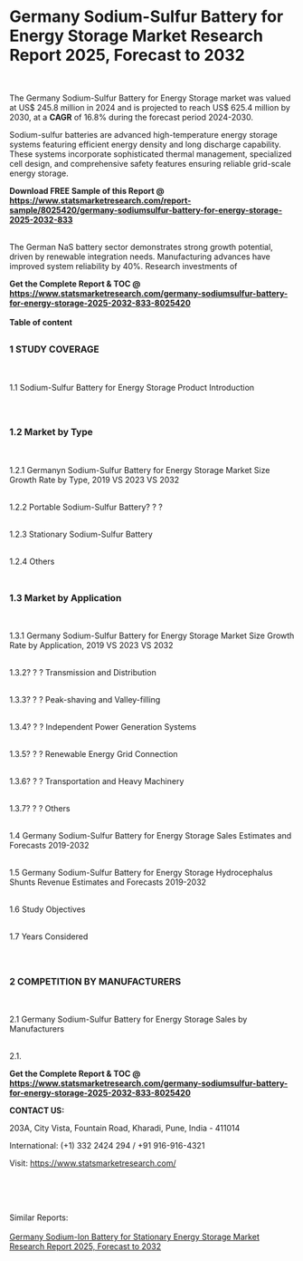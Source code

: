 <h1>Germany Sodium-Sulfur Battery for Energy Storage Market Research Report 2025, Forecast to 2032</h1><br/><p>The Germany Sodium-Sulfur Battery for Energy Storage market was valued at US$ 245.8 million in 2024 and is projected to reach US$ 625.4 million by 2030, at a <strong>CAGR</strong> of 16.8% during the forecast period 2024-2030.</p><p>
 
 Sodium-sulfur batteries are advanced high-temperature energy storage systems featuring efficient energy density and long discharge capability. These systems incorporate sophisticated thermal management, specialized cell design, and comprehensive safety features ensuring reliable grid-scale energy storage.</p><div><b>Download FREE Sample of this Report @ <a href="https://www.statsmarketresearch.com/download-free-sample/8025420/germany-sodiumsulfur-battery-for-energy-storage-2025-2032-833">https://www.statsmarketresearch.com/report-sample/8025420/germany-sodiumsulfur-battery-for-energy-storage-2025-2032-833</a></b></div><br><p>
 
 The German NaS battery sector demonstrates strong growth potential, driven by renewable integration needs. Manufacturing advances have improved system reliability by 40%. Research investments of</p><div><b>Get the Complete Report & TOC @ <a href="https://www.statsmarketresearch.com/germany-sodiumsulfur-battery-for-energy-storage-2025-2032-833-8025420">https://www.statsmarketresearch.com/germany-sodiumsulfur-battery-for-energy-storage-2025-2032-833-8025420</a></b></div><br><b>Table of content</b><p><h2><span style="font-size:16px"><strong>1 STUDY COVERAGE</strong></span></h2><br />
 
 <p>1.1 Sodium-Sulfur Battery for Energy Storage Product Introduction</p><br />
 
 <h2><span style="font-size:16px"><strong>1.2 Market by Type</strong></span></h2><br />
 
 <p>1.2.1 Germanyn Sodium-Sulfur Battery for Energy Storage Market Size Growth Rate by Type, 2019 VS 2023 VS 2032<br /><br />
 
 1.2.2 Portable Sodium-Sulfur Battery? ? ? <br /><br />
 
 1.2.3 Stationary Sodium-Sulfur Battery<br /><br />
 
 1.2.4 Others<br /><br />
 
 <h2><span style="font-size:16px"><strong>1.3 Market by Application</strong></span></h2><br />
 
 <p>1.3.1 Germany Sodium-Sulfur Battery for Energy Storage Market Size Growth Rate by Application, 2019 VS 2023 VS 2032<br /><br />
 
 1.3.2? ? ? Transmission and Distribution<br /><br />
 
 1.3.3? ? ? Peak-shaving and Valley-filling<br /><br />
 
 1.3.4? ? ? Independent Power Generation Systems<br /><br />
 
 1.3.5? ? ? Renewable Energy Grid Connection<br /><br />
 
 1.3.6? ? ? Transportation and Heavy Machinery<br /><br />
 
 1.3.7? ? ? Others<br /><br />
 
 1.4 Germany Sodium-Sulfur Battery for Energy Storage Sales Estimates and Forecasts 2019-2032<br /><br />
 
 1.5 Germany Sodium-Sulfur Battery for Energy Storage Hydrocephalus Shunts Revenue Estimates and Forecasts 2019-2032<br /><br />
 
 1.6 Study Objectives<br /><br />
 
 1.7 Years Considered</p><br />
 
 <h2><span style="font-size:16px"><strong>2 COMPETITION BY MANUFACTURERS</strong></span></h2><br />
 
 <p>2.1 Germany Sodium-Sulfur Battery for Energy Storage Sales by Manufacturers<br /><br />
 
 2.1.<br><div><b>Get the Complete Report & TOC @ <a href="https://www.statsmarketresearch.com/germany-sodiumsulfur-battery-for-energy-storage-2025-2032-833-8025420">https://www.statsmarketresearch.com/germany-sodiumsulfur-battery-for-energy-storage-2025-2032-833-8025420</a></b></div></p>
 
 <b>CONTACT US:</b><br>
 
 203A, City Vista, Fountain Road, Kharadi, Pune, India - 411014 <br>
 
 International: (+1) 332 2424 294 / +91 916-916-4321<br>
 
 Visit: <a href="https://www.statsmarketresearch.com/">https://www.statsmarketresearch.com/</a>
 
 <br>
 
 <br><br>Similar Reports: <br><br><a href="https://www.statsmarketresearch.com/germany-sodiumion-battery-for-stationary-energy-storage-2025-2032-376-8025388">Germany Sodium-Ion Battery for Stationary Energy Storage Market Research Report 2025, Forecast to 2032</a><br><br>